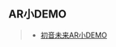 ## AR小DEMO  
>* [初音未来AR小DEMO](https://github.com/XINCGer/Unity3DTraining/tree/master/ARTraining/ChuYinAR)



